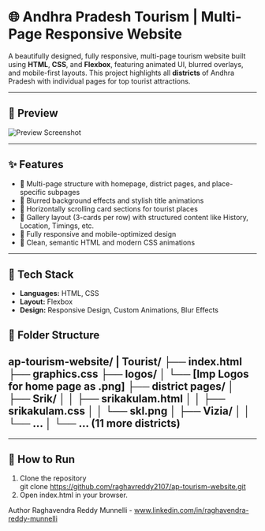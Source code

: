 # 🌐 Andhra Pradesh Tourism | Multi-Page Responsive Website
A beautifully designed, fully responsive, multi-page tourism website built using **HTML**, **CSS**, and **Flexbox**, featuring animated UI, blurred overlays, and mobile-first layouts. This project highlights all **districts** of Andhra Pradesh with individual pages for top tourist attractions.

---

## 📸 Preview

![Preview Screenshot](preview.png)

---

## ✨ Features

- 🔹 Multi-page structure with homepage, district pages, and place-specific subpages
- 🔹 Blurred background effects and stylish title animations
- 🔹 Horizontally scrolling card sections for tourist places
- 🔹 Gallery layout (3-cards per row) with structured content like History, Location, Timings, etc.
- 🔹 Fully responsive and mobile-optimized design
- 🔹 Clean, semantic HTML and modern CSS animations

---

## 🔧 Tech Stack

- **Languages:** HTML, CSS
- **Layout:** Flexbox
- **Design:** Responsive Design, Custom Animations, Blur Effects

## 📁 Folder Structure
ap-tourism-website/
|
Tourist/
├── index.html
├── graphics.css
├── logos/
│ └── [Imp Logos for home page as .png]
├── district pages/
│ ├── Srik/
│ │ ├── srikakulam.html
│ │ ├── srikakulam.css
│ │ └── skl.png
│ ├── Vizia/
│ │ └── ...
│ └── ... (11 more districts)
---


---

## 🚀 How to Run

1. Clone the repository  
   git clone https://github.com/raghavreddy2107/ap-tourism-website.git
2. Open index.html in your browser.

Author
Raghavendra Reddy Munnelli - www.linkedin.com/in/raghavendra-reddy-munnelli

